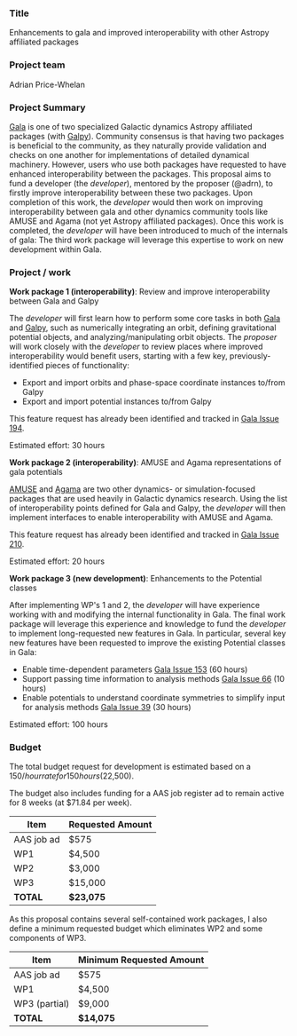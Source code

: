 ### Title

Enhancements to gala and improved interoperability with other Astropy affiliated
packages


### Project team

Adrian Price-Whelan


### Project Summary

[Gala](https://gala.adrian.pw) is one of two specialized Galactic dynamics
Astropy affiliated packages (with [Galpy](https://docs.galpy.org/)). Community
consensus is that having two packages is beneficial to the community, as they
naturally provide validation and checks on one another for implementations of
detailed dynamical machinery. However, users who use both packages have
requested to have enhanced interoperability between the packages. This proposal
aims to fund a developer (the *developer*), mentored by the proposer (@adrn), to
firstly improve interoperability between these two packages. Upon completion of
this work, the *developer* would then work on improving interoperability between
gala and other dynamics community tools like AMUSE and Agama (not yet Astropy
affiliated packages). Once this work is completed, the *developer* will have
been introduced to much of the internals of gala: The third work package will
leverage this expertise to work on new development within Gala.


### Project / work

**Work package 1 (interoperability)**: Review and improve interoperability
between Gala and Galpy

The *developer* will first learn how to perform some core tasks in both
[Gala](https://gala.adrian.pw) and [Galpy](https://docs.galpy.org/), such as
numerically integrating an orbit, defining gravitational potential objects, and
analyzing/manipulating orbit objects. The *proposer* will work closely with the
*developer* to review places where improved interoperability would benefit
users, starting with a few key,
previously-identified pieces of functionality:

- Export and import orbits and phase-space coordinate instances to/from Galpy
- Export and import potential instances to/from Galpy

This feature request has already been identified and tracked in [Gala Issue
194](https://github.com/adrn/gala/issues/194).

Estimated effort: 30 hours

**Work package 2 (interoperability)**: AMUSE and Agama representations of gala
potentials

[AMUSE](https://amuse.readthedocs.io/) and [Agama](http://agama.software/) are
two other dynamics- or simulation-focused packages that are used heavily in
Galactic dynamics research. Using the list of interoperability points defined
for Gala and Galpy, the *developer* will then implement interfaces to enable
interoperability with AMUSE and Agama.

This feature request has already been identified and tracked in [Gala Issue
210](https://github.com/adrn/gala/issues/210).

Estimated effort: 20 hours

**Work package 3 (new development)**: Enhancements to the Potential classes

After implementing WP's 1 and 2, the *developer* will have experience working
with and modifying the internal functionality in Gala. The final work package
will leverage this experience and knowledge to fund the *developer* to implement
long-requested new features in Gala. In particular, several key new features
have been requested to improve the existing Potential classes in Gala:

- Enable time-dependent parameters [Gala Issue
  153](https://github.com/adrn/gala/issues/153) (60 hours)
- Support passing time information to analysis methods [Gala Issue
  66](https://github.com/adrn/gala/issues/66) (10 hours)
- Enable potentials to understand coordinate symmetries to simplify input for
  analysis methods [Gala Issue 39](https://github.com/adrn/gala/issues/39) (30
  hours)

Estimated effort: 100 hours

### Budget

The total budget request for development is estimated based on a $150/hour rate
for 150 hours ($22,500).

The budget also includes funding for a AAS job register ad to remain active for
8 weeks (at $71.84 per week).

| Item | Requested Amount |
|--------|--------|
|   AAS job ad | $575 |
|   WP1 | $4,500 |
|   WP2 | $3,000 |
|   WP3 | $15,000 |
| **TOTAL**     | **$23,075** |

As this proposal contains several self-contained work packages, I also define a
minimum requested budget which eliminates WP2 and some components of WP3.

| Item | Minimum Requested Amount |
|--------|--------|
|   AAS job ad | $575 |
|   WP1 | $4,500 |
|   WP3 (partial) | $9,000 |
| **TOTAL**     | **$14,075** |
